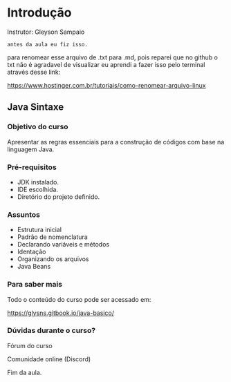 # Introdução

Instrutor: Gleyson Sampaio

	antes da aula eu fiz isso.

para renomear esse arquivo de .txt para .md, pois reparei que no github o txt não é agradavel de visualizar eu aprendi a fazer isso pelo terminal através desse link:

https://www.hostinger.com.br/tutoriais/como-renomear-arquivo-linux

## Java Sintaxe

### Objetivo do curso

Apresentar as regras essenciais para a construção de códigos com base na linguagem Java.

### Pré-requisitos

* JDK instalado. 
* IDE escolhida. 
* Diretório do projeto definido. 

### Assuntos

* Estrutura inicial 
* Padrão de nomenclatura 
* Declarando variáveis e métodos 
* Identação 
* Organizando os arquivos 
* Java Beans

### Para saber mais 

Todo o conteúdo do curso pode ser acessado em: 

https://glysns.gitbook.io/java-basico/ 

### Dúvidas durante o curso? 

Fórum do curso 

Comunidade online (Discord) 

Fim da aula.
